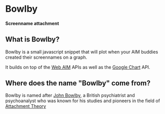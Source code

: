 # Bowlby
#### Screenname attachment

## What is Bowlby?

Bowlby is a small javascript snippet that will plot when your AIM buddies created their screennames on a graph.

It builds on top of the [Web AIM](http://dev.aol.com/aim/web) APIs as well as the [Google Chart](http://code.google.com/apis/chart/) API.

## Where does the name "Bowlby" come from?

Bowlby is named after [John Bowlby](http://en.wikipedia.org/wiki/John_Bowlby), a British psychiatrist and psychoanalyst who was known for his studies and pioneers in the field of [Attachment Theory](http://en.wikipedia.org/wiki/Attachment_theory)


